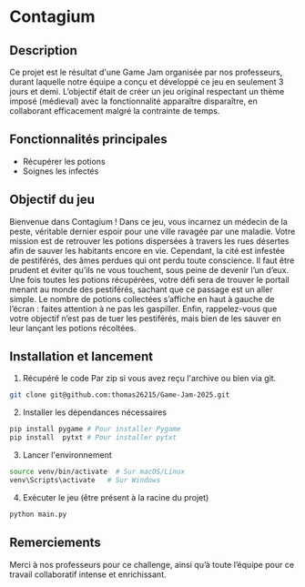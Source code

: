 # Contagium

## Description
Ce projet est le résultat d'une Game Jam organisée par nos professeurs, durant laquelle notre équipe a conçu et développé ce jeu en seulement 3 jours et demi. L’objectif était de créer un jeu original respectant un thème imposé (médieval) avec la fonctionnalité apparaître disparaître, en collaborant efficacement malgré la contrainte de temps.

## Fonctionnalités principales
- Récupérer les potions
- Soignes les infectés

## Objectif du jeu
Bienvenue dans Contagium ! Dans ce jeu, vous incarnez un médecin de la peste, véritable dernier espoir pour une ville ravagée par une maladie. Votre mission est de retrouver les potions dispersées à travers les rues désertes afin de sauver les habitants encore en vie. Cependant, la cité est infestée de pestiférés, des âmes perdues qui ont perdu toute conscience. Il faut être prudent et éviter qu’ils ne vous touchent, sous peine de devenir l’un d’eux. Une fois toutes les potions récupérées, votre défi sera de trouver le portail menant au monde des pestiférés, sachant que ce passage est un aller simple. Le nombre de potions collectées s’affiche en haut à gauche de l’écran : faites attention à ne pas les gaspiller. Enfin, rappelez-vous que votre objectif n’est pas de tuer les pestiférés, mais bien de les sauver en leur lançant les potions récoltées.

## Installation et lancement
1. Récupéré le code
Par zip si vous avez reçu l'archive ou bien via git.
```bash
git clone git@github.com:thomas26215/Game-Jam-2025.git
```
2. Installer les dépendances nécessaires
```bash
pip install pygame # Pour installer Pygame
pip install  pytxt # Pour installer pytxt
```
3. Lancer l'environnement
```bash
source venv/bin/activate  # Sur macOS/Linux
venv\Scripts\activate   # Sur Windows
```

4. Exécuter le jeu (être présent à la racine du projet)
```bash
python main.py
```

## Remerciements
Merci à nos professeurs pour ce challenge, ainsi qu’à toute l’équipe pour ce travail collaboratif intense et enrichissant.

